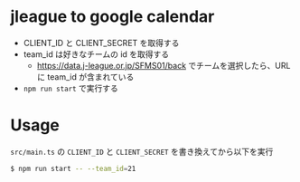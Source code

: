 # jleague to google calendar

- CLIENT_ID と CLIENT_SECRET を取得する
- team_id は好きなチームの id を取得する
  - https://data.j-league.or.jp/SFMS01/back でチームを選択したら、URL に team_id が含まれている
- `npm run start` で実行する

# Usage

`src/main.ts` の `CLIENT_ID` と `CLIENT_SECRET` を書き換えてから以下を実行

```bash
$ npm run start -- --team_id=21
```
